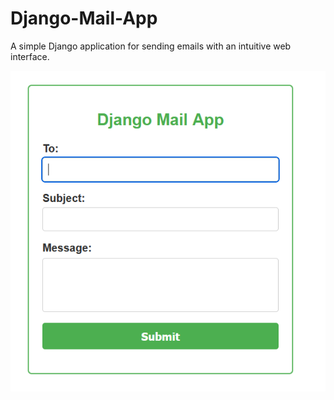 # Django-Mail-App
A simple Django application for sending emails with an intuitive web interface.

<img src="./image.png" alt="image.png">
